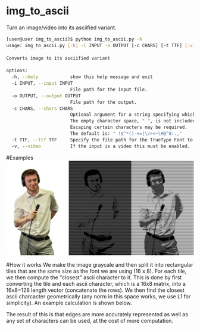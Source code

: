 # img_to_ascii
Turn an image/video into its asciified variant.
```sh
[user@user img_to_ascii]$ python img_to_ascii.py -h
usage: img_to_ascii.py [-h] -i INPUT -o OUTPUT [-c CHARS] [-t TTF] [-v]

Converts image to its asciified variant

options:
  -h, --help            show this help message and exit
  -i INPUT, --input INPUT
                        File path for the input file.
  -o OUTPUT, --output OUTPUT
                        File path for the output.
  -c CHARS, --chars CHARS
                        Optional argument for a string specifying which ascii characters are permitted.
                        The empty character space, " ", is not included by unless specified.
                        Escaping certain characters may be required.
                        The default is: " !$^*()-+=|\/><~\#@^8:.,"
  -t TTF, --ttf TTF     Specify the file path for the TrueType Font to be used. The default font used is "dejavu-sans-mono".
  -v, --video           If the input is a video this must be enabled.
```
#Examples
![alt text](Examples/example1.png "Title")

#How it works
We make the image graycale and then split it into rectangular tiles that are the same size as the font we are using (16 x 8). For each tile, we then compute the "closest" ascii character to it. This is done by first converting the tile and each ascii character, which is a 16x8 matrix, into a 16x8=128 length vector (concatenate the rows). We then find the closest ascii charcacter geometrically (any norm in this space works, we use L1 for simplicity). An example calculation is shown below.

The result of this is that edges are more accurately represented as well as any set of characters can be used, at the cost of more computation.
